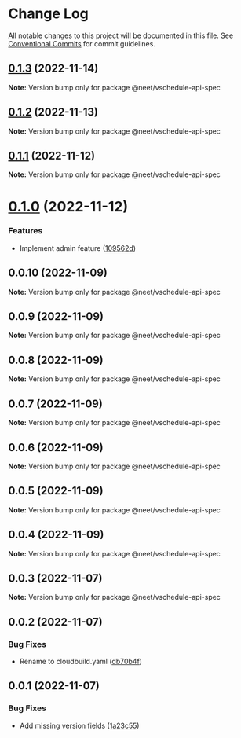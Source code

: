 # Change Log

All notable changes to this project will be documented in this file.
See [Conventional Commits](https://conventionalcommits.org) for commit guidelines.

## [0.1.3](https://github.com/neet/vschedule/compare/@neet/vschedule-api-spec@0.1.2...@neet/vschedule-api-spec@0.1.3) (2022-11-14)

**Note:** Version bump only for package @neet/vschedule-api-spec

## [0.1.2](https://github.com/neet/vschedule/compare/@neet/vschedule-api-spec@0.1.1...@neet/vschedule-api-spec@0.1.2) (2022-11-13)

**Note:** Version bump only for package @neet/vschedule-api-spec

## [0.1.1](https://github.com/neet/vschedule/compare/@neet/vschedule-api-spec@0.1.0...@neet/vschedule-api-spec@0.1.1) (2022-11-12)

**Note:** Version bump only for package @neet/vschedule-api-spec

# [0.1.0](https://github.com/neet/vschedule/compare/@neet/vschedule-api-spec@0.0.10...@neet/vschedule-api-spec@0.1.0) (2022-11-12)

### Features

* Implement admin feature ([109562d](https://github.com/neet/vschedule/commit/109562d8623fda8cdff79c1dcab92153bad37afe))

## 0.0.10 (2022-11-09)

**Note:** Version bump only for package @neet/vschedule-api-spec

## 0.0.9 (2022-11-09)

**Note:** Version bump only for package @neet/vschedule-api-spec

## 0.0.8 (2022-11-09)

**Note:** Version bump only for package @neet/vschedule-api-spec

## 0.0.7 (2022-11-09)

**Note:** Version bump only for package @neet/vschedule-api-spec

## 0.0.6 (2022-11-09)

**Note:** Version bump only for package @neet/vschedule-api-spec

## 0.0.5 (2022-11-09)

**Note:** Version bump only for package @neet/vschedule-api-spec

## 0.0.4 (2022-11-09)

**Note:** Version bump only for package @neet/vschedule-api-spec

## 0.0.3 (2022-11-07)

**Note:** Version bump only for package @neet/vschedule-api-spec

## 0.0.2 (2022-11-07)

### Bug Fixes

* Rename to cloudbuild.yaml ([db70b4f](https://github.com/neet/vschedule/commit/db70b4f42daf898f364266b2fb03696e6972170d))

## 0.0.1 (2022-11-07)

### Bug Fixes

* Add missing version fields ([1a23c55](https://github.com/neet/refined-itsukara-link/commit/1a23c550155e6b691aaacd050b149b8445a11965))
